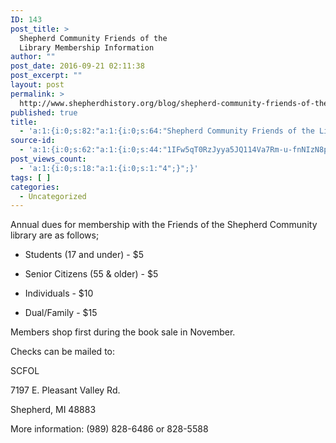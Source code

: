 ```yaml
---
ID: 143
post_title: >
  Shepherd Community Friends of the
  Library Membership Information
author: ""
post_date: 2016-09-21 02:11:38
post_excerpt: ""
layout: post
permalink: >
  http://www.shepherdhistory.org/blog/shepherd-community-friends-of-the-library-membership-information/
published: true
title:
  - 'a:1:{i:0;s:82:"a:1:{i:0;s:64:"Shepherd Community Friends of the Library Membership Information";}";}'
source-id:
  - 'a:1:{i:0;s:62:"a:1:{i:0;s:44:"1IFw5qT0RzJyya5JQ114Va7Rm-u-fnNIzN8pWNWZWkqI";}";}'
post_views_count:
  - 'a:1:{i:0;s:18:"a:1:{i:0;s:1:"4";}";}'
tags: [ ]
categories:
  - Uncategorized
---
```

Annual dues for membership with the Friends of the Shepherd Community library are as follows;

<ul>
<li>Students (17 and under) - $5</p></li>
<li><p>Senior Citizens (55 &amp; older) - $5</p></li>
<li><p>Individuals - $10</p></li>
<li><p>Dual/Family - $15</p></li>
</ul>

<p>Members shop first during the book sale in November.

Checks can be mailed to:

SCFOL

7197 E. Pleasant Valley Rd.

Shepherd, MI 48883

More information: (989) 828-6486 or 828-5588
